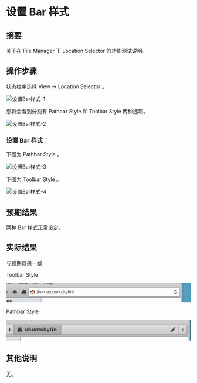 # 设置 Bar 样式

## 摘要

关于在 File Manager 下 Location Selector 的功能测试说明。

## 操作步骤

状态栏中选择 View -> Location Selector  。

![设置Bar样式-1](./img/设置Bar样式-1.png)

您将会看到分别有 Pathbar Style 和 Toolbar Style 两种选项。

![设置Bar样式-2](./img/设置Bar样式-2.png)

### 设置 Bar 样式：

下图为 Pathbar Style 。

![设置Bar样式-3](./img/设置Bar样式-3.png)

下图为 Toolbar Style 。

![设置Bar样式-4](./img/设置Bar样式-4.png)

## 预期结果

两种 Bar 样式正常设定。

## 实际结果

与预期效果一致

Toolbar Style

![设置Bar样式-5](./img/设置Bar样式-5.png)

Pathbar Style

![设置Bar样式-6](./img/设置Bar样式-6.png)


## 其他说明

无。
